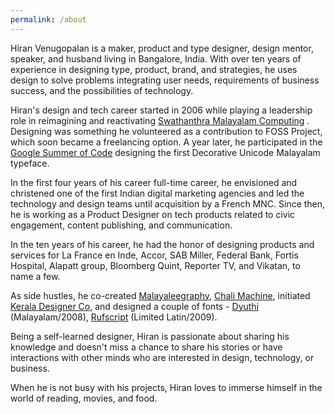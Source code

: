 ```yaml
---
permalink: /about
---
```


Hiran Venugopalan is a maker, product and type designer, design mentor, speaker, and husband living in Bangalore, India. With over ten years of experience in designing type, product, brand, and strategies, he uses design to solve problems integrating user needs, requirements of business success, and the possibilities of technology.

Hiran's design and tech career started in 2006 while playing a leadership role in reimagining and reactivating [Swathanthra Malayalam Computing](https://smc.org.in/ "Swathanthra Malayalam Computing") . Designing was something he volunteered as a contribution to FOSS Project, which soon became a freelancing option. A year later, he participated in the [Google Summer of Code](https://developers.google.com/open-source/gsoc/2007 "Google Summer of Code 2007") designing the first Decorative Unicode Malayalam typeface.

In the first four years of his career full-time career, he envisioned and christened one of the first Indian digital marketing agencies and led the technology and design teams until acquisition by a French MNC. Since then, he is working as a Product Designer on tech products related to civic engagement, content publishing, and communication.

In the ten years of his career, he had the honor of designing products and services for La France en Inde, Accor, SAB Miller, Federal Bank, Fortis Hospital, Alapatt group, Bloomberg Quint, Reporter TV, and Vikatan, to name a few.

As side hustles, he co-created [Malayaleegraphy](https://www.facebook.com/malayaleegraphy/ "Malayaleegraphy"), [Chali Machine](http://www.chalimachine.com/create/ "Chali Machine"), initiated [Kerala Designer Co](https://kdco.info/ "Kerala Designer Co"), and designed a couple of fonts - [Dyuthi](https://www.behance.net/gallery/88259217/Dyuthi-Ornamental-Malayalam-Unicode-Typeface "Dyuthi") (Malayalam/2008), [Rufscript](https://www.behance.net/gallery/88284601/Rufscript-English-Handwriting-Unicode-Font "Rufscript") (Limited Latin/2009).

Being a self-learned designer, Hiran is passionate about sharing his knowledge and doesn't miss a chance to share his stories or have interactions with other minds who are interested in design, technology, or business. 

When he is not busy with his projects, Hiran loves to immerse himself in the world of reading, movies, and food.